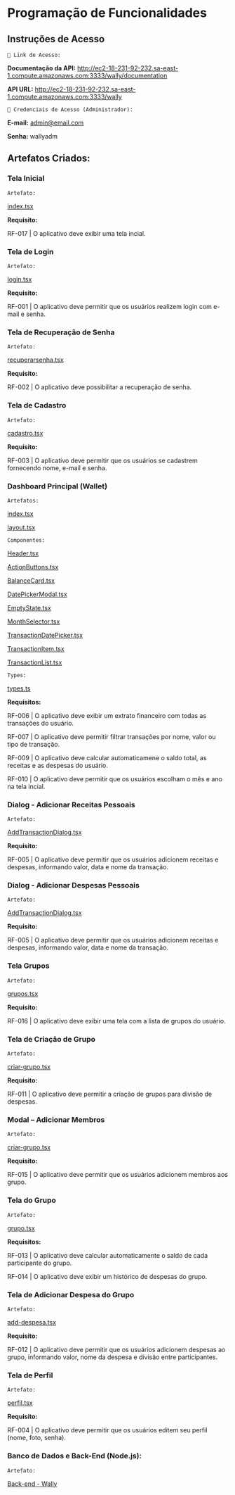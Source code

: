 # Programação de Funcionalidades

## Instruções de Acesso

`🔗 Link de Acesso:`

**Documentação da API:** http://ec2-18-231-92-232.sa-east-1.compute.amazonaws.com:3333/wally/documentation

**API URL:** http://ec2-18-231-92-232.sa-east-1.compute.amazonaws.com:3333/wally

`🔐 Credenciais de Acesso (Administrador):`

**E-mail:** admin@email.com

**Senha:** wallyadm

## Artefatos Criados:

### Tela Inicial

`Artefato:`

[index.tsx](https://github.com/ICEI-PUC-Minas-PMV-ADS/pmv-ads-2025-1-e3-proj-mov-t2-wally/blob/main/wally/app/index.tsx)

**Requisito:**

RF-017 | O aplicativo deve exibir uma tela incial. 

### Tela de Login

`Artefato:`

[login.tsx](https://github.com/ICEI-PUC-Minas-PMV-ADS/pmv-ads-2025-1-e3-proj-mov-t2-wally/blob/main/wally/app/(auth)/login.tsx)

**Requisito:**

RF-001 | O aplicativo deve permitir que os usuários realizem login com e-mail e senha.

### Tela de Recuperação de Senha

`Artefato:`

[recuperarsenha.tsx](https://github.com/ICEI-PUC-Minas-PMV-ADS/pmv-ads-2025-1-e3-proj-mov-t2-wally/blob/main/wally/app/(auth)/recuperarsenha.tsx)

**Requisito:**

RF-002 | O aplicativo deve possibilitar a recuperação de senha.

### Tela de Cadastro

`Artefato:`

[cadastro.tsx](https://github.com/ICEI-PUC-Minas-PMV-ADS/pmv-ads-2025-1-e3-proj-mov-t2-wally/blob/main/wally/app/(auth)/cadastro.tsx)

**Requisito:**

RF-003 | O aplicativo deve permitir que os usuários se cadastrem fornecendo nome, e-mail e senha.

### Dashboard Principal (Wallet)

`Artefatos:`

[index.tsx](https://github.com/ICEI-PUC-Minas-PMV-ADS/pmv-ads-2025-1-e3-proj-mov-t2-wally/blob/main/wally/app/(tabs)/index.tsx)

[layout.tsx](https://github.com/ICEI-PUC-Minas-PMV-ADS/pmv-ads-2025-1-e3-proj-mov-t2-wally/blob/main/wally/app/(tabs)/_layout.tsx)

`Componentes:`

[Header.tsx](https://github.com/ICEI-PUC-Minas-PMV-ADS/pmv-ads-2025-1-e3-proj-mov-t2-wally/blob/main/wally/components/Header.tsx)

[ActionButtons.tsx](https://github.com/ICEI-PUC-Minas-PMV-ADS/pmv-ads-2025-1-e3-proj-mov-t2-wally/blob/main/wally/components/ActionButtons.tsx)

[BalanceCard.tsx](https://github.com/ICEI-PUC-Minas-PMV-ADS/pmv-ads-2025-1-e3-proj-mov-t2-wally/blob/main/wally/components/BalanceCard.tsx)

[DatePickerModal.tsx](https://github.com/ICEI-PUC-Minas-PMV-ADS/pmv-ads-2025-1-e3-proj-mov-t2-wally/blob/main/wally/components/DatePickerModal.tsx)

[EmptyState.tsx](https://github.com/ICEI-PUC-Minas-PMV-ADS/pmv-ads-2025-1-e3-proj-mov-t2-wally/blob/main/wally/components/EmptyState.tsx)

[MonthSelector.tsx](https://github.com/ICEI-PUC-Minas-PMV-ADS/pmv-ads-2025-1-e3-proj-mov-t2-wally/blob/main/wally/components/MonthSelector.tsx)

[TransactionDatePicker.tsx](https://github.com/ICEI-PUC-Minas-PMV-ADS/pmv-ads-2025-1-e3-proj-mov-t2-wally/blob/main/wally/components/TransactionDatePicker.tsx)

[TransactionItem.tsx](https://github.com/ICEI-PUC-Minas-PMV-ADS/pmv-ads-2025-1-e3-proj-mov-t2-wally/blob/main/wally/components/TransactionItem.tsx)

[TransactionList.tsx](https://github.com/ICEI-PUC-Minas-PMV-ADS/pmv-ads-2025-1-e3-proj-mov-t2-wally/blob/main/wally/components/TransactionList.tsx)

`Types:`

[types.ts](https://github.com/ICEI-PUC-Minas-PMV-ADS/pmv-ads-2025-1-e3-proj-mov-t2-wally/blob/main/wally/app/types.ts)

**Requisitos:**

RF-006 | O aplicativo deve exibir um extrato financeiro com todas as transações do usuário.

RF-007 | O aplicativo deve permitir filtrar transações por nome, valor ou tipo de transação.

RF-009 | O aplicativo deve calcular automaticamene o saldo total, as receitas e as despesas do usuário. 

RF-010 | O aplicativo deve permitir que os usuários escolham o mês e ano na tela incial.

### Dialog - Adicionar Receitas Pessoais

`Artefato:`

[AddTransactionDialog.tsx](https://github.com/ICEI-PUC-Minas-PMV-ADS/pmv-ads-2025-1-e3-proj-mov-t2-wally/blob/main/wally/components/AddTransactionDialog.tsx)

**Requisito:**

RF-005 | O aplicativo deve permitir que os usuários adicionem receitas e despesas, informando valor, data e nome da transação.

### Dialog - Adicionar Despesas Pessoais

`Artefato:`

[AddTransactionDialog.tsx](https://github.com/ICEI-PUC-Minas-PMV-ADS/pmv-ads-2025-1-e3-proj-mov-t2-wally/blob/main/wally/components/AddTransactionDialog.tsx)

**Requisito:**

RF-005 | O aplicativo deve permitir que os usuários adicionem receitas e despesas, informando valor, data e nome da transação.

### Tela Grupos

`Artefato:`

[grupos.tsx](https://github.com/ICEI-PUC-Minas-PMV-ADS/pmv-ads-2025-1-e3-proj-mov-t2-wally/blob/main/wally/app/(tabs)/grupos.tsx)

**Requisito:**

RF-016 | O aplicativo deve exibir uma tela com a lista de grupos do usuário.

### Tela de Criação de Grupo

`Artefato:`

[criar-grupo.tsx](https://github.com/ICEI-PUC-Minas-PMV-ADS/pmv-ads-2025-1-e3-proj-mov-t2-wally/blob/main/wally/app/criar-grupo.tsx)

**Requisito:**

RF-011 | O aplicativo deve permitir a criação de grupos para divisão de despesas. 

### Modal – Adicionar Membros

`Artefato:`

[criar-grupo.tsx](https://github.com/ICEI-PUC-Minas-PMV-ADS/pmv-ads-2025-1-e3-proj-mov-t2-wally/blob/main/wally/app/criar-grupo.tsx)

**Requisito:**

RF-015 | O aplicativo deve permitir que os usuários adicionem membros aos grupo. 

### Tela do Grupo

`Artefato:`

[grupo.tsx](https://github.com/ICEI-PUC-Minas-PMV-ADS/pmv-ads-2025-1-e3-proj-mov-t2-wally/blob/main/wally/app/grupo.tsx)

**Requisitos:**

RF-013 | O aplicativo deve calcular automaticamente o saldo de cada participante do grupo.

RF-014 | O aplicativo deve exibir um histórico de despesas do grupo.

### Tela de Adicionar Despesa do Grupo

`Artefato:`

[add-despesa.tsx](https://github.com/ICEI-PUC-Minas-PMV-ADS/pmv-ads-2025-1-e3-proj-mov-t2-wally/blob/main/wally/app/add-despesa.tsx)

**Requisito:**

RF-012 | O aplicativo deve permitir que os usuários adicionem despesas ao grupo, informando valor, nome da despesa e divisão entre participantes. 

### Tela de Perfil

`Artefato:`

[perfil.tsx](https://github.com/ICEI-PUC-Minas-PMV-ADS/pmv-ads-2025-1-e3-proj-mov-t2-wally/blob/main/wally/app/(tabs)/perfil.tsx)

**Requisito:**

RF-004 | O aplicativo deve permitir que os usuários editem seu perfil (nome, foto, senha).

### Banco de Dados e Back-End (Node.js):

`Artefato:`

[Back-end - Wally](https://github.com/ICEI-PUC-Minas-PMV-ADS/pmv-ads-2025-1-e3-proj-mov-t2-wally/tree/main/wally-backend)

